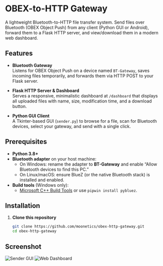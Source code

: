# OBEX-to-HTTP Gateway

A lightweight Bluetooth-to-HTTP file transfer system. Send files over Bluetooth (OBEX Object Push) from any client (Python GUI or Android), forward them to a Flask HTTP server, and view/download them in a modern web dashboard.

## Features

- **Bluetooth Gateway**  
  Listens for OBEX Object Push on a device named `BT-Gateway`, saves incoming files temporarily, and forwards them via HTTP POST to your Flask server.

- **Flask HTTP Server & Dashboard**  
  Serves a responsive, minimalistic dashboard at `/dashboard` that displays all uploaded files with name, size, modification time, and a download button.

- **Python GUI Client**  
  A Tkinter-based GUI (`sender.py`) to browse for a file, scan for Bluetooth devices, select your gateway, and send with a single click.

## Prerequisites

- **Python 3.8+**  
- **Bluetooth adapter** on your host machine:  
  - On Windows: rename the adapter to **BT-Gateway** and enable “Allow Bluetooth devices to find this PC.”  
  - On Linux/macOS: ensure BlueZ (or the native Bluetooth stack) is installed and enabled.  
- **Build tools** (Windows only):  
  - [Microsoft C++ Build Tools](https://visualstudio.microsoft.com/visual-cpp-build-tools/) or use `pipwin install pybluez`.

## Installation

1. **Clone this repository**  
   ```bash
   git clone https://github.com/moonetics/obex-http-gateway.git
   cd obex-http-gateway
   ```

## Screenshot
![Sender GUI](https://github.com/user-attachments/assets/464e5d00-16ab-4c26-89dd-4afd62d9cb4b)
![Web Dashboard](https://github.com/user-attachments/assets/f453261b-f01d-4d42-9b11-9f60ba098686)
